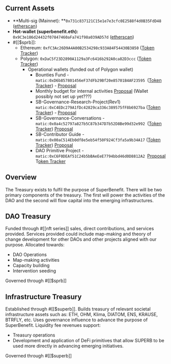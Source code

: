 ## Current Assets
- **Multi-sig (Mainnet): **`0x731c837121C15e1e7e3cfc0E2588f4d0B35FdD48` ([etherscan](https://etherscan.io/address/0x731c837121c15e1e7e3cfc0e2588f4d0b35fdd48))
- **Hot-wallet (superbenefit.eth):** `0x9C3e186d24432f07847460aFa741f98a039AD57d` ([etherscan](https://etherscan.io/address/0x9c3e186d24432f07847460afa741f98a039ad57d))
- #[[$sprb]]: 
	- Ethereum: `0xfC3Ac26D9A4A00B2534298c933A84F54430B3850`  ([Token Tracker](https://etherscan.io/token/0xfC3Ac26D9A4A00B2534298c933A84F54430B3850))
	- Polygon: `0xDaC5f23D2890A1129a3Fc6416b292A0ca82D3ccc` ([Token Tracker](https://polygonscan.com/token/0xDaC5f23D2890A1129a3Fc6416b292A0ca82D3ccc))
		- Operational wallets (funded out of Polygon wallet)
			- Bounties Fund -  `matic:0xD6b857801456eF37dFb29Bf20e85701B4AF23595 `([Token Tracker](https://polygonscan.com/token/0xdac5f23d2890a1129a3fc6416b292a0ca82d3ccc?a=0xD6b857801456eF37dFb29Bf20e85701B4AF23595)) - [Proposal](https://snapshot.org/#/superbenefit.eth/proposal/0x8e89784b520c90e43299c40fa1751b0a1ed01711259a0bdcf57bfc90bf201b01)
			- Monthly budget for internal activities  [Proposal](https://snapshot.org/#/superbenefit.eth/proposal/0x648b9dbacdf3c99ce546d04410368caf0c577958d7e5616a257f69088a00f42e) (Wallet possibly not set up yet???)
			- SB-Governance-Research-Project(Rev1) `matic:0xC4EDc279A1fDc42829ca336c389575fF8b6927ba` ([Token Tracker](https://polygonscan.com/token/0xdac5f23d2890a1129a3fc6416b292a0ca82d3ccc?a=0xc4edc279a1fdc42829ca336c389575ff8b6927ba)) - [Proposal](https://snapshot.org/#/superbenefit.eth/proposal/0x163c2bd331d5063dd72a7448108c06994c21a6fb2c3b6bb649e2a19f6bea50cf)
			- SB-Governance-Conversations - `matic:0x0a4c52797a827b5C87b347D7b52D8Be99d32e992 `([Token Tracker](https://polygonscan.com/token/0xdac5f23d2890a1129a3fc6416b292a0ca82d3ccc?a=0x0a4c52797a827b5C87b347D7b52D8Be99d32e992)) [Proposal](http://https://snapshot.org/#/superbenefit.eth/proposal/0x9ebbe3691c77702045f2bc54b1802a0dca611973625b81b87c3dc61bd12b2df9)
			-  SB-Contributor Guide - `matic:0x00aC514Eb0df8e5eb54f50F924Cf3fa5a9b34A17` ([Token Tracker](https://polygonscan.com/token/0xdac5f23d2890a1129a3fc6416b292a0ca82d3ccc?a=0x00ac514eb0df8e5eb54f50f924cf3fa5a9b34a17)) [Proposal](https://snapshot.org/#/superbenefit.eth/proposal/0xea9e21e6fa554defcaeeda76e47bc59f63bcdec8177a4dba63b68511c87dc364)
			- DAO Primitive Project - `matic:0xC6F0DEAf51C24b5bBAeEeE7794bbd46d0D8812A2 `[Proposal](https://snapshot.org/#/superbenefit.eth/proposal/0x2655966a94aca19a82e2a0e0806cf0bdea8974ce5a159b9c8fc6bbf0b5ec3c63) T[oken Tracker](https://polygonscan.com/address/0xC6F0DEAf51C24b5bBAeEeE7794bbd46d0D8812A2)  

## Overview
The Treasury exists to fulfil the purpose of SuperBenefit. 
There will be two primary components of the treasury. The first will power the activities of the DAO and the second will flow capital into the emerging infrastructures. 
## DAO Treasury
Funded through #[[nft series]] sales, direct contributions, and services provided.
Services provided could include map-making and theory of change development for other DAOs and other projects aligned with our purpose.
Allocated towards:
- DAO Operations
- Map-making activities
- Capacity building
- Intervention seeding

Governed through #[[$sprb]]
## Infrastructure Treasury
Established through #[[$superb]]. Builds treasury of relevant societal infrastructure assets such as: ETH, OHM, Klima, DIATOM, ENS, KRAUSE, BTRFLY, etc. Uses governance influence to advance the purpose of SuperBenefit.
Liquidity fee revenues support:
- Treasury operations
- Development and application of DeFi primitives that allow SUPERB to be used more directly in advancing emerging initiatives. 

Governed through #[[$superb]] 
